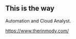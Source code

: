 ## This is the way

Automation and Cloud Analyst.

https://www.therinmody.com/


<!---
therinMody/therinMody is a ✨ special ✨ repository because its `README.md` (this file) appears on your GitHub profile.
You can click the Preview link to take a look at your changes.
--->
